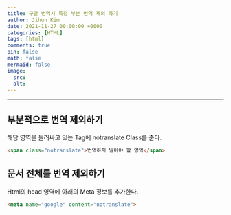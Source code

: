 ```yaml
---
title: 구글 번역시 특정 부분 번역 제외 하기
author: Jihun Kim
date: 2021-11-27 00:00:00 +0000
categories: [HTML]
tags: [html]
comments: true
pin: false
math: false
mermaid: false
image:
  src:
  alt:
---
```

---

## **부분적으로 번역 제외하기**

해당 영역을 둘러싸고 있는 Tag에 notranslate Class를 준다.

```html
<span class="notranslate">번역하지 말아야 할 영역</span>
```

## **문서 전체를 번역 제외하기**

Html의 head 영역에 아래의 Meta 정보를 추가한다.

```html
<meta name="google" content="notranslate">
```